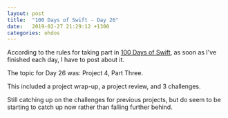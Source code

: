 ```yaml
---
layout: post
title:  "100 Days of Swift - Day 26"
date:   2019-02-27 21:29:12 +1300
categories: ohdos
---
```

According to the rules for taking part in [100 Days of Swift](https://www.hackingwithswift.com/100), as soon as I've finished each day, I have to post about it.

The topic for Day 26 was: Project 4, Part Three.

This included a project wrap-up, a project review, and 3 challenges.

Still catching up on the challenges for previous projects, but do seem to be starting to catch up now rather than falling further behind.
